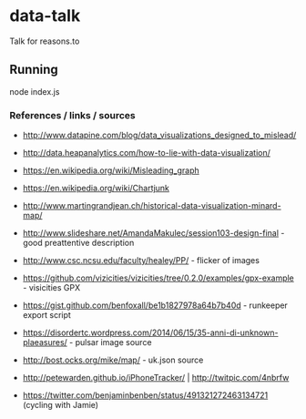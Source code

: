 # data-talk
Talk for reasons.to


## Running

node index.js


### References / links / sources

* http://www.datapine.com/blog/data_visualizations_designed_to_mislead/
* http://data.heapanalytics.com/how-to-lie-with-data-visualization/
* https://en.wikipedia.org/wiki/Misleading_graph
* https://en.wikipedia.org/wiki/Chartjunk
* http://www.martingrandjean.ch/historical-data-visualization-minard-map/
* http://www.slideshare.net/AmandaMakulec/session103-design-final - good preattentive description
* http://www.csc.ncsu.edu/faculty/healey/PP/ - flicker of images
* https://github.com/vizicities/vizicities/tree/0.2.0/examples/gpx-example - visicities GPX
* https://gist.github.com/benfoxall/be1b1827978a64b7b40d - runkeeper export script


* https://disordertc.wordpress.com/2014/06/15/35-anni-di-unknown-plaeasures/ - pulsar image source
* http://bost.ocks.org/mike/map/ - uk.json source
* http://petewarden.github.io/iPhoneTracker/ | http://twitpic.com/4nbrfw

* https://twitter.com/benjaminbenben/status/491321272463134721 (cycling with Jamie)
